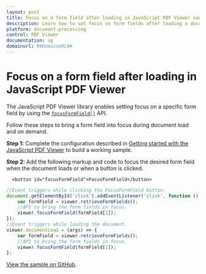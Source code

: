 ```yaml
---
layout: post
title: Focus on a form field after loading in JavaScript PDF Viewer control | Syncfusion
description: Learn how to set focus on form fields after loading a document in the Syncfusion JavaScript PDF Viewer control by calling the focusFormField API.
platform: document-processing
control: PDF Viewer
documentation: ug
domainurl: ##DomainURL##
---
```


# Focus on a form field after loading in JavaScript PDF Viewer

The JavaScript PDF Viewer library enables setting focus on a specific form field by using the [`focusFormField()`](https://ej2.syncfusion.com/documentation/api/pdfviewer/#focusformfield) API.

Follow these steps to bring a form field into focus during document load and on demand.

**Step 1:** Complete the configuration described in [Getting started with the JavaScript PDF Viewer](https://help.syncfusion.com/document-processing/pdf/pdf-viewer/javascript-es5/getting-started/) to build a working sample.

**Step 2:** Add the following markup and code to focus the desired form field when the document loads or when a button is clicked.

```
  <button id="focusFormField">FocusFormField</button>
```

```ts
//Event triggers while clicking the FocusFormField button.
document.getElementById('click').addEventListener('click', function () {
    var formField = viewer.retrieveFormFields();
    //API to bring the form fields in focus.
    viewer.focusFormField(formField[1]);
});
//Event triggers while loading the document.
viewer.documentLoad = (args) => {
    var formField = viewer.retrieveFormFields();
    //API to bring the form fields in focus.
    viewer.focusFormField(formField[1]);
};
```

[View the sample on GitHub](https://github.com/SyncfusionExamples/javascript-pdf-viewer-examples/tree/master/Form%20Fields/Focusing%20the%20form%20fields%20while%20loading).